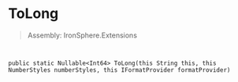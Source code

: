 ﻿

# ToLong

> Assembly: IronSphere.Extensions



```


public static Nullable<Int64> ToLong(this String this, this NumberStyles numberStyles, this IFormatProvider formatProvider)
```